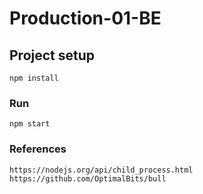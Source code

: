 # Production-01-BE

## Project setup

```
npm install
```

### Run

```
npm start
```

### References 

```
https://nodejs.org/api/child_process.html
https://github.com/OptimalBits/bull
```

